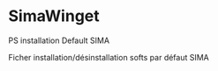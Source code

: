 # SimaWinget
PS installation Default SIMA

Ficher installation/désinstallation softs par défaut SIMA
